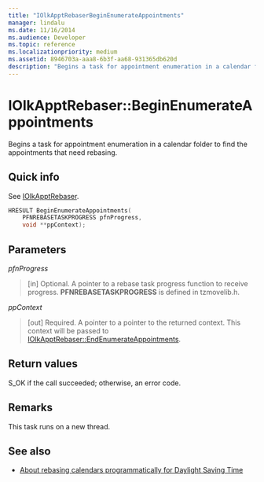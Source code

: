 ```yaml
---
title: "IOlkApptRebaserBeginEnumerateAppointments"
manager: lindalu
ms.date: 11/16/2014
ms.audience: Developer
ms.topic: reference
ms.localizationpriority: medium
ms.assetid: 8946703a-aaa8-6b3f-aa68-931365db620d
description: "Begins a task for appointment enumeration in a calendar folder to find the appointments that need rebasing."
---
```


# IOlkApptRebaser::BeginEnumerateAppointments

Begins a task for appointment enumeration in a calendar folder to find the appointments that need rebasing.
  
## Quick info

See [IOlkApptRebaser](iolkapptrebaser.md).
  
```cpp
HRESULT BeginEnumerateAppointments( 
    PFNREBASETASKPROGRESS pfnProgress, 
    void **ppContext);
```

## Parameters

_pfnProgress_
  
> [in] Optional. A pointer to a rebase task progress function to receive progress. **PFNREBASETASKPROGRESS** is defined in tzmovelib.h. 
    
_ppContext_
  
> [out] Required. A pointer to a pointer to the returned context. This context will be passed to [IOlkApptRebaser::EndEnumerateAppointments](iolkapptrebaser-endenumerateappointments.md).
    
## Return values

S_OK if the call succeeded; otherwise, an error code.
  
## Remarks

This task runs on a new thread.
  
## See also

- [About rebasing calendars programmatically for Daylight Saving Time](about-rebasing-calendars-programmatically-for-daylight-saving-time.md)

